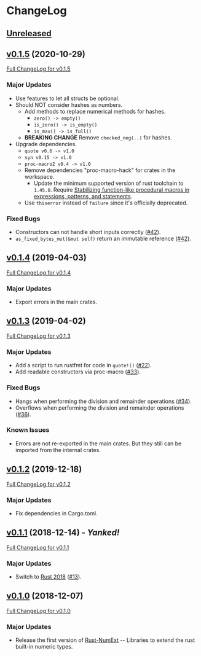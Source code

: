# ChangeLog

## [Unreleased]

## [v0.1.5] (2020-10-29)
[Full ChangeLog for v0.1.5]

### Major Updates

- Use features to let all structs be optional.
- Should NOT consider hashes as numbers.
  - Add methods to replace numerical methods for hashes.
    - `zero() -> empty()`
    - `is_zero() -> is_empty()`
    - `is_max() -> is_full()`
  - **BREAKING CHANGE** Remove `checked_neg(..)` for hashes.
- Upgrade dependencies.
  - `quote v0.6 -> v1.0`
  - `syn v0.15 -> v1.0`
  - `proc-macro2 v0.4 -> v1.0`
  - Remove dependencies "proc-macro-hack" for crates in the workspace.
    - Update the minimum supported version of rust toolchain to `1.45.0`.
      Require [Stabilizing function-like procedural macros in expressions, patterns, and statements](https://blog.rust-lang.org/2020/07/16/Rust-1.45.0.html#stabilizing-function-like-procedural-macros-in-expressions-patterns-and-statements).
  - Use `thiserror` instead of `failure` since it's officially deprecated.

### Fixed Bugs

- Constructors can not handle short inputs correctly ([#42]).
- `as_fixed_bytes_mut(&mut self)` return an immutable reference ([#42]).

## [v0.1.4] (2019-04-03)
[Full ChangeLog for v0.1.4]

### Major Updates

- Export errors in the main crates.

## [v0.1.3] (2019-04-02)
[Full ChangeLog for v0.1.3]

### Major Updates

- Add a script to run rustfmt for code in `quote!()` ([#22]).
- Add readable constructors via proc-macro ([#33]).

### Fixed Bugs

- Hangs when performing the division and remainder operations ([#34]).
- Overflows when performing the division and remainder operations ([#36]).

### Known Issues

- Errors are not re-exported in the main crates.
  But they still can be imported from the internal crates.

## [v0.1.2] (2019-12-18)
[Full ChangeLog for v0.1.2]

### Major Updates

- Fix dependencies in Cargo.toml.

## [v0.1.1] (2018-12-14) - _Yanked!_
[Full ChangeLog for v0.1.1]

### Major Updates

- Switch to [Rust 2018](https://doc.rust-lang.org/edition-guide/rust-2018/index.html) ([#13]).

## [v0.1.0] (2018-12-07)
[Full ChangeLog for v0.1.0]

### Major Updates

- Release the first version of [Rust-NumExt] -- Libraries to extend the rust built-in numeric types.

[Rust-NumExt]: https://github.com/cryptape/rust-numext
[Unreleased]: https://github.com/cryptape/rust-numext/compare/v0.1.5...HEAD
[v0.1.5]: https://github.com/cryptape/rust-numext/tree/v0.1.5
[v0.1.4]: https://github.com/cryptape/rust-numext/tree/v0.1.4
[v0.1.3]: https://github.com/cryptape/rust-numext/tree/v0.1.3
[v0.1.2]: https://github.com/cryptape/rust-numext/tree/v0.1.2
[v0.1.1]: https://github.com/cryptape/rust-numext/tree/v0.1.1
[v0.1.0]: https://github.com/cryptape/rust-numext/tree/v0.1.0
[Full ChangeLog for v0.1.5]: https://github.com/cryptape/rust-numext/compare/v0.1.4...v0.1.5
[Full ChangeLog for v0.1.4]: https://github.com/cryptape/rust-numext/compare/v0.1.3...v0.1.4
[Full ChangeLog for v0.1.3]: https://github.com/cryptape/rust-numext/compare/v0.1.2...v0.1.3
[Full ChangeLog for v0.1.2]: https://github.com/cryptape/rust-numext/compare/v0.1.1...v0.1.2
[Full ChangeLog for v0.1.1]: https://github.com/cryptape/rust-numext/compare/v0.1.0...v0.1.1
[Full ChangeLog for v0.1.0]: https://github.com/cryptape/rust-numext/compare/900bf95d2df3e92b4a352a8e01ced355805ea0b6...v0.1.0
[#42]: https://github.com/cryptape/rust-numext/pull/42
[#33]: https://github.com/cryptape/rust-numext/pull/33
[#22]: https://github.com/cryptape/rust-numext/pull/22
[#13]: https://github.com/cryptape/rust-numext/pull/13
[#36]: https://github.com/cryptape/rust-numext/issues/36
[#34]: https://github.com/cryptape/rust-numext/issues/34
